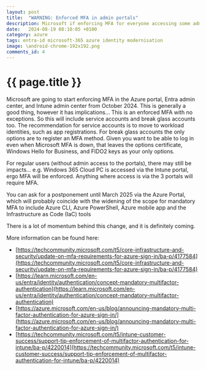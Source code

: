 ```yaml
---
layout: post
title:  "WARNING: Enforced MFA in admin portals"
description: Microsoft if enforcing MFA for everyone accessing some admin portals and REST endpoints.  What is the impact?
date:   2024-08-19 08:10:05 +0100
category: azure
tags: entra-id microsoft-365 azure identity modernisation
image: \android-chrome-192x192.png
comments_id: 4
---
```

<h1>{{ page.title }}</h1>

Microsoft are going to start enforcing MFA in the Azure portal, Entra admin center, and Intune admin center from October 2024.   This is generally a good thing, however it has implications...   This is an enforced MFA with no exceptions.  So this will include service accounts and break glass accounts too.   The recommendation for service accounts is to move to workload identities, such as app registrations.  For break glass accounts the only options are to register an MFA method.  Given you want to be able to log in even when Microsoft MFA is down, that leaves the options certificate, Windows Hello for Business, and FIDO2 keys as your only options.

For regular users (without admin access to the portals), there may still be impacts...  e.g. Windows 365 Cloud PC is accessed via the Intune portal, ergo MFA will be enforced.  Anything where access is via the 3 portals will require MFA.

You can ask for a postponement until March 2025 via the Azure Portal, which will probably coincide with the widening of the scope for mandatory MFA to include Azure CLI, Azure PowerShell, Azure mobile app and the Infrastructure as Code (IaC) tools

There is a lot of momentum behind this change, and it is definitely coming.  

More information can be found here:
* [https://techcommunity.microsoft.com/t5/core-infrastructure-and-security/update-on-mfa-requirements-for-azure-sign-in/ba-p/4177584](https://techcommunity.microsoft.com/t5/core-infrastructure-and-security/update-on-mfa-requirements-for-azure-sign-in/ba-p/4177584)
* [https://learn.microsoft.com/en-us/entra/identity/authentication/concept-mandatory-multifactor-authentication](https://learn.microsoft.com/en-us/entra/identity/authentication/concept-mandatory-multifactor-authentication)
* [https://azure.microsoft.com/en-us/blog/announcing-mandatory-multi-factor-authentication-for-azure-sign-in/](https://azure.microsoft.com/en-us/blog/announcing-mandatory-multi-factor-authentication-for-azure-sign-in/)
* [https://techcommunity.microsoft.com/t5/intune-customer-success/support-tip-enforcement-of-multifactor-authentication-for-intune/ba-p/4220014](https://techcommunity.microsoft.com/t5/intune-customer-success/support-tip-enforcement-of-multifactor-authentication-for-intune/ba-p/4220014)